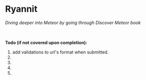# Ryannit
*Diving deeper into Meteor by going through Discover Meteor book*
<br />
<br />
<br />
  
**Todo (if not covered upon completion):**  
1. add validations to url's format when submitted.   
2.  
3.  
4.  
5.  


